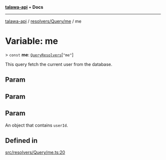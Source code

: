 [**talawa-api**](../../../../README.md) • **Docs**

***

[talawa-api](../../../../modules.md) / [resolvers/Query/me](../README.md) / me

# Variable: me

\> `const` **me**: [`QueryResolvers`](../../../../types/generatedGraphQLTypes/type-aliases/QueryResolvers.md)\[`"me"`\]

This query fetch the current user from the database.

## Param

## Param

## Param

An object that contains `userId`.

## Defined in

[src/resolvers/Query/me.ts:20](https://github.com/PalisadoesFoundation/talawa-api/blob/7fc9f13527dc6ead651f268e58527dcc279b95bc/src/resolvers/Query/me.ts#L20)
